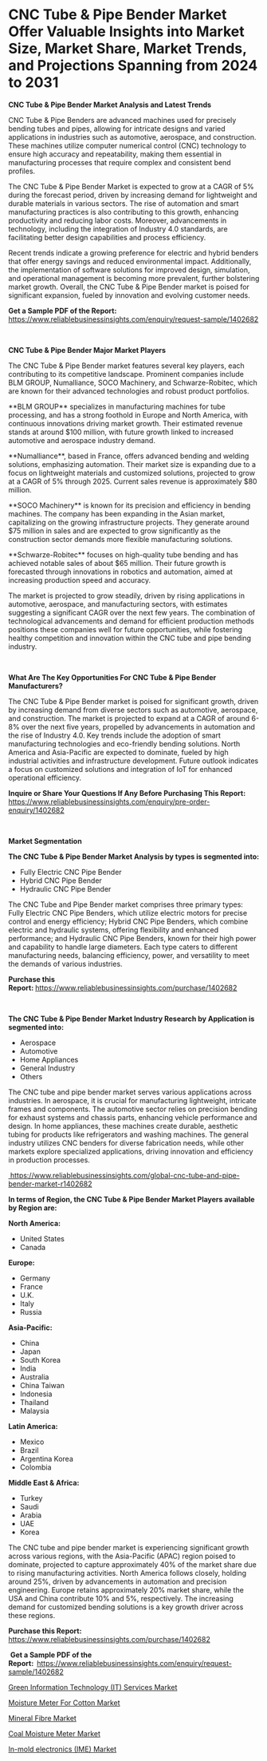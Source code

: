 <p><h1>CNC Tube & Pipe Bender Market Offer Valuable Insights into Market Size, Market Share, Market Trends, and Projections Spanning from 2024 to 2031</h1></p><p><strong>CNC Tube & Pipe Bender Market Analysis and Latest Trends</strong></p>
<p><p>CNC Tube & Pipe Benders are advanced machines used for precisely bending tubes and pipes, allowing for intricate designs and varied applications in industries such as automotive, aerospace, and construction. These machines utilize computer numerical control (CNC) technology to ensure high accuracy and repeatability, making them essential in manufacturing processes that require complex and consistent bend profiles.</p><p>The CNC Tube & Pipe Bender Market is expected to grow at a CAGR of 5% during the forecast period, driven by increasing demand for lightweight and durable materials in various sectors. The rise of automation and smart manufacturing practices is also contributing to this growth, enhancing productivity and reducing labor costs. Moreover, advancements in technology, including the integration of Industry 4.0 standards, are facilitating better design capabilities and process efficiency.</p><p>Recent trends indicate a growing preference for electric and hybrid benders that offer energy savings and reduced environmental impact. Additionally, the implementation of software solutions for improved design, simulation, and operational management is becoming more prevalent, further bolstering market growth. Overall, the CNC Tube & Pipe Bender market is poised for significant expansion, fueled by innovation and evolving customer needs.</p></p>
<p><strong>Get a Sample PDF of the Report:&nbsp;</strong> <a href="https://www.reliablebusinessinsights.com/enquiry/request-sample/1402682?utm_campaign=1109&utm_medium=2&utm_source=Github&utm_content=ia&utm_term=23102024&utm_id=cnc-tube-pipe-bender">https://www.reliablebusinessinsights.com/enquiry/request-sample/1402682</a></p>
<p>&nbsp;</p>
<p><strong>CNC Tube & Pipe Bender Major Market Players</strong></p>
<p><p>The CNC Tube & Pipe Bender market features several key players, each contributing to its competitive landscape. Prominent companies include BLM GROUP, Numalliance, SOCO Machinery, and Schwarze-Robitec, which are known for their advanced technologies and robust product portfolios.</p><p>**BLM GROUP** specializes in manufacturing machines for tube processing, and has a strong foothold in Europe and North America, with continuous innovations driving market growth. Their estimated revenue stands at around $100 million, with future growth linked to increased automotive and aerospace industry demand.</p><p>**Numalliance**, based in France, offers advanced bending and welding solutions, emphasizing automation. Their market size is expanding due to a focus on lightweight materials and customized solutions, projected to grow at a CAGR of 5% through 2025. Current sales revenue is approximately $80 million.</p><p>**SOCO Machinery** is known for its precision and efficiency in bending machines. The company has been expanding in the Asian market, capitalizing on the growing infrastructure projects. They generate around $75 million in sales and are expected to grow significantly as the construction sector demands more flexible manufacturing solutions.</p><p>**Schwarze-Robitec** focuses on high-quality tube bending and has achieved notable sales of about $65 million. Their future growth is forecasted through innovations in robotics and automation, aimed at increasing production speed and accuracy.</p><p>The market is projected to grow steadily, driven by rising applications in automotive, aerospace, and manufacturing sectors, with estimates suggesting a significant CAGR over the next few years. The combination of technological advancements and demand for efficient production methods positions these companies well for future opportunities, while fostering healthy competition and innovation within the CNC tube and pipe bending industry.</p></p>
<p>&nbsp;</p>
<p><strong>What Are The Key Opportunities For CNC Tube & Pipe Bender Manufacturers?</strong></p>
<p><p>The CNC Tube & Pipe Bender market is poised for significant growth, driven by increasing demand from diverse sectors such as automotive, aerospace, and construction. The market is projected to expand at a CAGR of around 6-8% over the next five years, propelled by advancements in automation and the rise of Industry 4.0. Key trends include the adoption of smart manufacturing technologies and eco-friendly bending solutions. North America and Asia-Pacific are expected to dominate, fueled by high industrial activities and infrastructure development. Future outlook indicates a focus on customized solutions and integration of IoT for enhanced operational efficiency.</p></p>
<p><strong>Inquire or Share Your Questions If Any Before Purchasing This Report:</strong> <a href="https://www.reliablebusinessinsights.com/enquiry/pre-order-enquiry/1402682?utm_campaign=1109&utm_medium=2&utm_source=Github&utm_content=ia&utm_term=23102024&utm_id=cnc-tube-pipe-bender">https://www.reliablebusinessinsights.com/enquiry/pre-order-enquiry/1402682</a></p>
<p>&nbsp;</p>
<p><strong>Market Segmentation</strong></p>
<p><strong>The CNC Tube & Pipe Bender Market Analysis by types is segmented into:</strong></p>
<p><ul><li>Fully Electric CNC Pipe Bender</li><li>Hybrid CNC Pipe Bender</li><li>Hydraulic CNC Pipe Bender</li></ul></p>
<p><p>The CNC Tube and Pipe Bender market comprises three primary types: Fully Electric CNC Pipe Benders, which utilize electric motors for precise control and energy efficiency; Hybrid CNC Pipe Benders, which combine electric and hydraulic systems, offering flexibility and enhanced performance; and Hydraulic CNC Pipe Benders, known for their high power and capability to handle large diameters. Each type caters to different manufacturing needs, balancing efficiency, power, and versatility to meet the demands of various industries.</p></p>
<p><strong>Purchase this Report:&nbsp;</strong><a href="https://www.reliablebusinessinsights.com/purchase/1402682?utm_campaign=1109&utm_medium=2&utm_source=Github&utm_content=ia&utm_term=23102024&utm_id=cnc-tube-pipe-bender">https://www.reliablebusinessinsights.com/purchase/1402682</a></p>
<p>&nbsp;</p>
<p><strong>The CNC Tube & Pipe Bender Market Industry Research by Application is segmented into:</strong></p>
<p><ul><li>Aerospace</li><li>Automotive</li><li>Home Appliances</li><li>General Industry</li><li>Others</li></ul></p>
<p><p>The CNC tube and pipe bender market serves various applications across industries. In aerospace, it is crucial for manufacturing lightweight, intricate frames and components. The automotive sector relies on precision bending for exhaust systems and chassis parts, enhancing vehicle performance and design. In home appliances, these machines create durable, aesthetic tubing for products like refrigerators and washing machines. The general industry utilizes CNC benders for diverse fabrication needs, while other markets explore specialized applications, driving innovation and efficiency in production processes.</p></p>
<p><a href="https://www.reliablebusinessinsights.com/global-cnc-tube-and-pipe-bender-market-r1402682?utm_campaign=1109&utm_medium=2&utm_source=Github&utm_content=ia&utm_term=23102024&utm_id=cnc-tube-pipe-bender">&nbsp;https://www.reliablebusinessinsights.com/global-cnc-tube-and-pipe-bender-market-r1402682</a></p>
<p><strong>In terms of Region, the CNC Tube & Pipe Bender Market Players available by Region are:</strong></p>
<p>
    <p> <strong> North America: </strong>
        <ul>
            <li>United States</li>
            <li>Canada</li>
        </ul>
        </p> 
    <p> <strong> Europe: </strong>
        <ul>
            <li>Germany</li>
            <li>France</li>
            <li>U.K.</li>
            <li>Italy</li>
            <li>Russia</li>
        </ul>
        </p> 
    <p> <strong> Asia-Pacific: </strong>
        <ul>
            <li>China</li>
            <li>Japan</li>
            <li>South Korea</li>
            <li>India</li>
            <li>Australia</li>
            <li>China Taiwan</li>
            <li>Indonesia</li>
            <li>Thailand</li>
            <li>Malaysia</li>
        </ul>
        </p> 
    <p> <strong> Latin America: </strong>
        <ul>
            <li>Mexico</li>
            <li>Brazil</li>
            <li>Argentina Korea</li>
            <li>Colombia</li>
        </ul>
        </p> 
    <p> <strong> Middle East & Africa: </strong>
        <ul>
            <li>Turkey</li>
            <li>Saudi</li>
            <li>Arabia</li>
            <li>UAE</li>
            <li>Korea</li>
        </ul>
    </p>
    </p>
<p><p>The CNC tube and pipe bender market is experiencing significant growth across various regions, with the Asia-Pacific (APAC) region poised to dominate, projected to capture approximately 40% of the market share due to rising manufacturing activities. North America follows closely, holding around 25%, driven by advancements in automation and precision engineering. Europe retains approximately 20% market share, while the USA and China contribute 10% and 5%, respectively. The increasing demand for customized bending solutions is a key growth driver across these regions.</p></p>
<p><strong>Purchase this Report: </strong><a href="https://www.reliablebusinessinsights.com/purchase/1402682?utm_campaign=1109&utm_medium=2&utm_source=Github&utm_content=ia&utm_term=23102024&utm_id=cnc-tube-pipe-bender">https://www.reliablebusinessinsights.com/purchase/1402682</a></p>
<p>&nbsp;<strong>Get a Sample PDF of the Report:&nbsp;&nbsp;</strong><a href="https://www.reliablebusinessinsights.com/enquiry/request-sample/1402682?utm_campaign=1109&utm_medium=2&utm_source=Github&utm_content=ia&utm_term=23102024&utm_id=cnc-tube-pipe-bender">https://www.reliablebusinessinsights.com/enquiry/request-sample/1402682</a></p>
<p><strong></strong></p>
<p><p><a href="https://www.linkedin.com/pulse/global-perspectives-green-information-technology-services-a1vze?utm_campaign=1109&utm_medium=2&utm_source=Github&utm_content=ia&utm_term=23102024&utm_id=cnc-tube-pipe-bender">Green Information Technology (IT) Services Market</a></p><p><a href="https://issuu.com/reportprime-2/docs/moisture-meter-for-cotton-market-si_74a9d3d34929b3?utm_campaign=1109&utm_medium=2&utm_source=Github&utm_content=ia&utm_term=23102024&utm_id=cnc-tube-pipe-bender">Moisture Meter For Cotton Market</a></p><p><a href="https://github.com/stumpefzclearez/Market-Research-Report-List-1/blob/main/mineral-fibre-market.md?utm_campaign=1109&utm_medium=2&utm_source=Github&utm_content=ia&utm_term=23102024&utm_id=cnc-tube-pipe-bender">Mineral Fibre Market</a></p><p><a href="https://issuu.com/reportprime-2/docs/coal-moisture-meter-market-size-203_744778df862210?utm_campaign=1109&utm_medium=2&utm_source=Github&utm_content=ia&utm_term=23102024&utm_id=cnc-tube-pipe-bender">Coal Moisture Meter Market</a></p><p><a href="https://github.com/loftinirkaakcsu/Market-Research-Report-List-1/blob/main/in-mold-electronics-ime-market.md?utm_campaign=1109&utm_medium=2&utm_source=Github&utm_content=ia&utm_term=23102024&utm_id=cnc-tube-pipe-bender">In-mold electronics (IME) Market</a></p></p>
